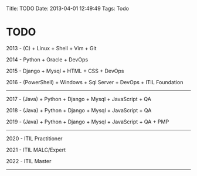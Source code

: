 Title: TODO
Date: 2013-04-01 12:49:49
Tags: Todo



# TODO

2013 - (C) + Linux + Shell + Vim + Git

2014 - Python + Oracle + DevOps

2015 - Django + Mysql + HTML + CSS + DevOps

2016 - (PowerShell) + Windows + Sql Server + DevOps + ITIL Foundation

***

2017 - (Java) + Python + Django + Mysql + JavaScript + QA

2018 - (Java) + Python + Django + Mysql + JavaScript + QA

2019 - (Java) + Python + Django + Mysql + JavaScript + QA + PMP

***

2020 - ITIL Practitioner

2021 - ITIL MALC/Expert

2022 - ITIL Master

***
